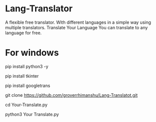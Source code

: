 # Lang-Translator
A flexible free translator. With different languages in a simple way using multiple translators. Translate Your Language
You can translate to any language for free.
# For windows
pip install python3 -y

pip install tkinter

pip install googletrans

git clone https://github.com/groverrhimanshu/Lang-Translatot.git

cd Your-Translate.py

python3 Your Translate.py
